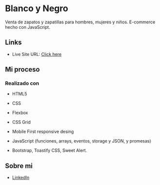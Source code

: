 # Blanco y Negro

  

Venta de zapatos y zapatillas para hombres, mujeres y niños. E-commerce hecho con JavaScript.

  

## Links



- Live Site URL: [Click here](https://blanco-y-negro.netlify.app/)

  

## Mi proceso

  

### Realizado con

  

 - HTML5

 - CSS

 - Flexbox

 - CSS Grid

 - Mobile First responsive desing

 - JavaScript (funciones, arrays, eventos, storage y JSON, y promesas)

 - Bootstrap, Toastify CSS, Sweet Alert.

  

## Sobre mi

  

- [LinkedIn](https://www.linkedin.com/in/franciscoleiva14/)
